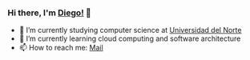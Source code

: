 ### Hi there, I'm [Diego!](https://dgop92portfolio.netlify.app/) 👋

- 🔭 I’m currently studying computer science at [Universidad del Norte](https://www.uninorte.edu.co/)
- 🌱 I’m currently learning cloud computing and software architecture 
- 📫 How to reach me: [Mail](mailto:inevaup@gmail.com)


